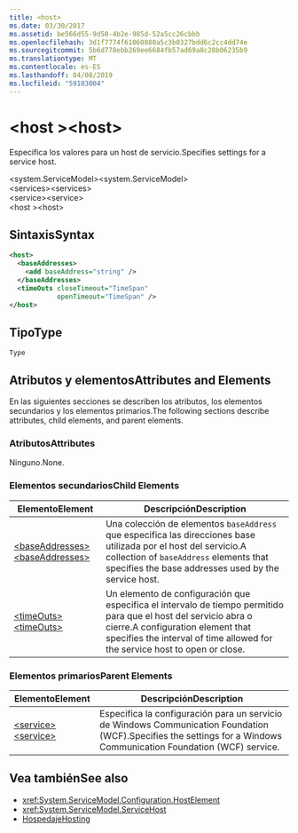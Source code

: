 ```yaml
---
title: <host>
ms.date: 03/30/2017
ms.assetid: be566d55-9d50-4b2e-985d-52a5cc26cbbb
ms.openlocfilehash: 3d1f7774f61060880a5c3b0327bdd6c2cc4dd74e
ms.sourcegitcommit: 5b6d778ebb269ee6684fb57ad69a8c28b06235b9
ms.translationtype: MT
ms.contentlocale: es-ES
ms.lasthandoff: 04/08/2019
ms.locfileid: "59103004"
---
```

# <a name="host"></a><span data-ttu-id="cea9e-101">\<host ></span><span class="sxs-lookup"><span data-stu-id="cea9e-101">\<host></span></span>
<span data-ttu-id="cea9e-102">Especifica los valores para un host de servicio.</span><span class="sxs-lookup"><span data-stu-id="cea9e-102">Specifies settings for a service host.</span></span>  
  
 <span data-ttu-id="cea9e-103">\<system.ServiceModel></span><span class="sxs-lookup"><span data-stu-id="cea9e-103">\<system.ServiceModel></span></span>  
<span data-ttu-id="cea9e-104">\<services></span><span class="sxs-lookup"><span data-stu-id="cea9e-104">\<services></span></span>  
<span data-ttu-id="cea9e-105">\<service></span><span class="sxs-lookup"><span data-stu-id="cea9e-105">\<service></span></span>  
<span data-ttu-id="cea9e-106">\<host ></span><span class="sxs-lookup"><span data-stu-id="cea9e-106">\<host></span></span>  
  
## <a name="syntax"></a><span data-ttu-id="cea9e-107">Sintaxis</span><span class="sxs-lookup"><span data-stu-id="cea9e-107">Syntax</span></span>  
  
```xml  
<host>
  <baseAddresses>
    <add baseAddress="string" />
  </baseAddresses>
  <timeOuts closeTimeout="TimeSpan"
            openTimeout="TimeSpan" />
</host>
```  
  
## <a name="type"></a><span data-ttu-id="cea9e-108">Tipo</span><span class="sxs-lookup"><span data-stu-id="cea9e-108">Type</span></span>  
 `Type`  
  
## <a name="attributes-and-elements"></a><span data-ttu-id="cea9e-109">Atributos y elementos</span><span class="sxs-lookup"><span data-stu-id="cea9e-109">Attributes and Elements</span></span>  
 <span data-ttu-id="cea9e-110">En las siguientes secciones se describen los atributos, los elementos secundarios y los elementos primarios.</span><span class="sxs-lookup"><span data-stu-id="cea9e-110">The following sections describe attributes, child elements, and parent elements.</span></span>  
  
### <a name="attributes"></a><span data-ttu-id="cea9e-111">Atributos</span><span class="sxs-lookup"><span data-stu-id="cea9e-111">Attributes</span></span>  
 <span data-ttu-id="cea9e-112">Ninguno.</span><span class="sxs-lookup"><span data-stu-id="cea9e-112">None.</span></span>  
  
### <a name="child-elements"></a><span data-ttu-id="cea9e-113">Elementos secundarios</span><span class="sxs-lookup"><span data-stu-id="cea9e-113">Child Elements</span></span>  
  
|<span data-ttu-id="cea9e-114">Elemento</span><span class="sxs-lookup"><span data-stu-id="cea9e-114">Element</span></span>|<span data-ttu-id="cea9e-115">Descripción</span><span class="sxs-lookup"><span data-stu-id="cea9e-115">Description</span></span>|  
|-------------|-----------------|  
|[<span data-ttu-id="cea9e-116">\<baseAddresses></span><span class="sxs-lookup"><span data-stu-id="cea9e-116">\<baseAddresses></span></span>](../../../../../docs/framework/configure-apps/file-schema/wcf/baseaddresses.md)|<span data-ttu-id="cea9e-117">Una colección de elementos `baseAddress` que especifica las direcciones base utilizada por el host del servicio.</span><span class="sxs-lookup"><span data-stu-id="cea9e-117">A collection of `baseAddress` elements that specifies the base addresses used by the service host.</span></span>|  
|[<span data-ttu-id="cea9e-118">\<timeOuts></span><span class="sxs-lookup"><span data-stu-id="cea9e-118">\<timeOuts></span></span>](../../../../../docs/framework/configure-apps/file-schema/wcf/timeouts.md)|<span data-ttu-id="cea9e-119">Un elemento de configuración que especifica el intervalo de tiempo permitido para que el host del servicio abra o cierre.</span><span class="sxs-lookup"><span data-stu-id="cea9e-119">A configuration element that specifies the interval of time allowed for the service host to open or close.</span></span>|  
  
### <a name="parent-elements"></a><span data-ttu-id="cea9e-120">Elementos primarios</span><span class="sxs-lookup"><span data-stu-id="cea9e-120">Parent Elements</span></span>  
  
|<span data-ttu-id="cea9e-121">Elemento</span><span class="sxs-lookup"><span data-stu-id="cea9e-121">Element</span></span>|<span data-ttu-id="cea9e-122">Descripción</span><span class="sxs-lookup"><span data-stu-id="cea9e-122">Description</span></span>|  
|-------------|-----------------|  
|[<span data-ttu-id="cea9e-123">\<service></span><span class="sxs-lookup"><span data-stu-id="cea9e-123">\<service></span></span>](../../../../../docs/framework/configure-apps/file-schema/wcf/service.md)|<span data-ttu-id="cea9e-124">Especifica la configuración para un servicio de Windows Communication Foundation (WCF).</span><span class="sxs-lookup"><span data-stu-id="cea9e-124">Specifies the settings for a Windows Communication Foundation (WCF) service.</span></span>|  
  
## <a name="see-also"></a><span data-ttu-id="cea9e-125">Vea también</span><span class="sxs-lookup"><span data-stu-id="cea9e-125">See also</span></span>

- <xref:System.ServiceModel.Configuration.HostElement>
- <xref:System.ServiceModel.ServiceHost>
- [<span data-ttu-id="cea9e-126">Hospedaje</span><span class="sxs-lookup"><span data-stu-id="cea9e-126">Hosting</span></span>](../../../../../docs/framework/wcf/feature-details/hosting.md)
